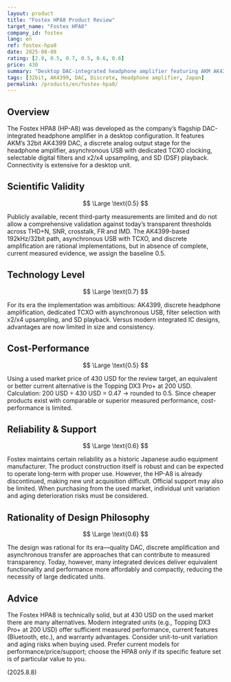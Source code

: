 ```yaml
---
layout: product
title: "Fostex HPA8 Product Review"
target_name: "Fostex HPA8"
company_id: fostex
lang: en
ref: fostex-hpa8
date: 2025-08-08
rating: [2.9, 0.5, 0.7, 0.5, 0.6, 0.6]
price: 430
summary: "Desktop DAC-integrated headphone amplifier featuring AKM AK4399. Asynchronous USB with TCXO and discrete amplification were advanced for its time, but cost-performance on today's used market is limited by capable modern alternatives"
tags: [32bit, AK4399, DAC, Discrete, Headphone amplifier, Japan]
permalink: /products/en/fostex-hpa8/
---
```

## Overview

The Fostex HPA8 (HP-A8) was developed as the company’s flagship DAC-integrated headphone amplifier in a desktop configuration. It features AKM’s 32bit AK4399 DAC, a discrete analog output stage for the headphone amplifier, asynchronous USB with dedicated TCXO clocking, selectable digital filters and x2/x4 upsampling, and SD (DSF) playback. Connectivity is extensive for a desktop unit.

## Scientific Validity

$$ \Large \text{0.5} $$

Publicly available, recent third-party measurements are limited and do not allow a comprehensive validation against today’s transparent thresholds across THD+N, SNR, crosstalk, FR and IMD. The AK4399-based 192kHz/32bit path, asynchronous USB with TCXO, and discrete amplification are rational implementations, but in absence of complete, current measured evidence, we assign the baseline 0.5.

## Technology Level

$$ \Large \text{0.7} $$

For its era the implementation was ambitious: AK4399, discrete headphone amplification, dedicated TCXO with asynchronous USB, filter selection with x2/x4 upsampling, and SD playback. Versus modern integrated IC designs, advantages are now limited in size and consistency.

## Cost-Performance

$$ \Large \text{0.5} $$

Using a used market price of 430 USD for the review target, an equivalent or better current alternative is the Topping DX3 Pro+ at 200 USD. Calculation: 200 USD ÷ 430 USD = 0.47 → rounded to 0.5. Since cheaper products exist with comparable or superior measured performance, cost-performance is limited.

## Reliability & Support

$$ \Large \text{0.6} $$

Fostex maintains certain reliability as a historic Japanese audio equipment manufacturer. The product construction itself is robust and can be expected to operate long-term with proper use. However, the HP-A8 is already discontinued, making new unit acquisition difficult. Official support may also be limited. When purchasing from the used market, individual unit variation and aging deterioration risks must be considered.

## Rationality of Design Philosophy

$$ \Large \text{0.6} $$

The design was rational for its era—quality DAC, discrete amplification and asynchronous transfer are approaches that can contribute to measured transparency. Today, however, many integrated devices deliver equivalent functionality and performance more affordably and compactly, reducing the necessity of large dedicated units.

## Advice

The Fostex HPA8 is technically solid, but at 430 USD on the used market there are many alternatives. Modern integrated units (e.g., Topping DX3 Pro+ at 200 USD) offer sufficient measured performance, current features (Bluetooth, etc.), and warranty advantages. Consider unit-to-unit variation and aging risks when buying used. Prefer current models for performance/price/support; choose the HPA8 only if its specific feature set is of particular value to you.

(2025.8.8)
